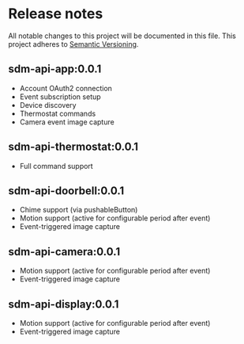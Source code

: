 # Release notes
All notable changes to this project will be documented in this file.
This project adheres to [Semantic Versioning](http://semver.org/).

## sdm-api-app:0.0.1
* Account OAuth2 connection
* Event subscription setup
* Device discovery
* Thermostat commands
* Camera event image capture

## sdm-api-thermostat:0.0.1
* Full command support

## sdm-api-doorbell:0.0.1
* Chime support (via pushableButton)
* Motion support (active for configurable period after event)
* Event-triggered image capture

## sdm-api-camera:0.0.1
* Motion support (active for configurable period after event)
* Event-triggered image capture

## sdm-api-display:0.0.1
* Motion support (active for configurable period after event)
* Event-triggered image capture